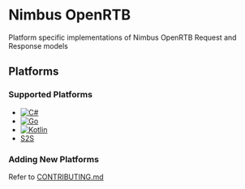 # Nimbus OpenRTB

Platform specific implementations of Nimbus OpenRTB Request and Response models

## Platforms

### Supported Platforms

- [![C#](https://github.com/adsbynimbus/nimbus-openrtb/actions/workflows/csharp.yml/badge.svg)](csharp)
- [![Go](https://github.com/adsbynimbus/nimbus-openrtb/actions/workflows/go.yml/badge.svg)](go)
- [![Kotlin](https://github.com/adsbynimbus/nimbus-openrtb/actions/workflows/kotlin.yml/badge.svg)](kotlin)
- [S2S](https://github.com/adsbynimbus/nimbus-openrtb/wiki/Nimbus-S2S-Documentation)

### Adding New Platforms

Refer to [CONTRIBUTING.md](.github/CONTRIBUTING.md)
